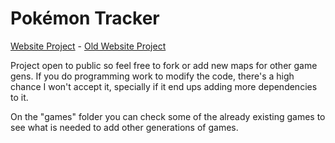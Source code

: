 # Pokémon Tracker
[Website Project](https://sekii.gitlab.io/pokemon-tracker) - [Old Website Project](https://sekii.gitlab.io/emerald-warp-tracker/)

Project open to public so feel free to fork or add new maps for other game gens. If you do programming work to modify the code, there's a high chance I won't accept it, specially if it end ups adding more dependencies to it.

On the "games" folder you can check some of the already existing games to see what is needed to add other generations of games.